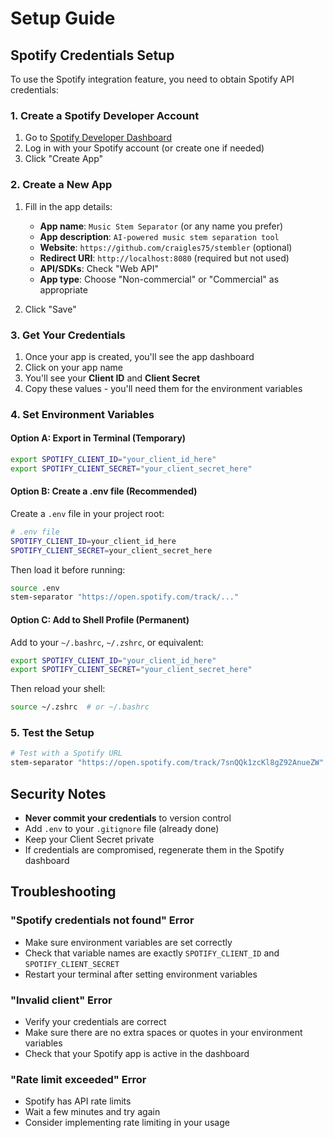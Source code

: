 # Setup Guide

## Spotify Credentials Setup

To use the Spotify integration feature, you need to obtain Spotify API credentials:

### 1. Create a Spotify Developer Account

1. Go to [Spotify Developer Dashboard](https://developer.spotify.com/dashboard)
2. Log in with your Spotify account (or create one if needed)
3. Click "Create App"

### 2. Create a New App

1. Fill in the app details:
   - **App name**: `Music Stem Separator` (or any name you prefer)
   - **App description**: `AI-powered music stem separation tool`
   - **Website**: `https://github.com/craigles75/stembler` (optional)
   - **Redirect URI**: `http://localhost:8080` (required but not used)
   - **API/SDKs**: Check "Web API"
   - **App type**: Choose "Non-commercial" or "Commercial" as appropriate

2. Click "Save"

### 3. Get Your Credentials

1. Once your app is created, you'll see the app dashboard
2. Click on your app name
3. You'll see your **Client ID** and **Client Secret**
4. Copy these values - you'll need them for the environment variables

### 4. Set Environment Variables

#### Option A: Export in Terminal (Temporary)
```bash
export SPOTIFY_CLIENT_ID="your_client_id_here"
export SPOTIFY_CLIENT_SECRET="your_client_secret_here"
```

#### Option B: Create a .env file (Recommended)
Create a `.env` file in your project root:
```bash
# .env file
SPOTIFY_CLIENT_ID=your_client_id_here
SPOTIFY_CLIENT_SECRET=your_client_secret_here
```

Then load it before running:
```bash
source .env
stem-separator "https://open.spotify.com/track/..."
```

#### Option C: Add to Shell Profile (Permanent)
Add to your `~/.bashrc`, `~/.zshrc`, or equivalent:
```bash
export SPOTIFY_CLIENT_ID="your_client_id_here"
export SPOTIFY_CLIENT_SECRET="your_client_secret_here"
```

Then reload your shell:
```bash
source ~/.zshrc  # or ~/.bashrc
```

### 5. Test the Setup

```bash
# Test with a Spotify URL
stem-separator "https://open.spotify.com/track/7snQQk1zcKl8gZ92AnueZW" -v
```

## Security Notes

- **Never commit your credentials** to version control
- Add `.env` to your `.gitignore` file (already done)
- Keep your Client Secret private
- If credentials are compromised, regenerate them in the Spotify dashboard

## Troubleshooting

### "Spotify credentials not found" Error
- Make sure environment variables are set correctly
- Check that variable names are exactly `SPOTIFY_CLIENT_ID` and `SPOTIFY_CLIENT_SECRET`
- Restart your terminal after setting environment variables

### "Invalid client" Error
- Verify your credentials are correct
- Make sure there are no extra spaces or quotes in your environment variables
- Check that your Spotify app is active in the dashboard

### "Rate limit exceeded" Error
- Spotify has API rate limits
- Wait a few minutes and try again
- Consider implementing rate limiting in your usage
